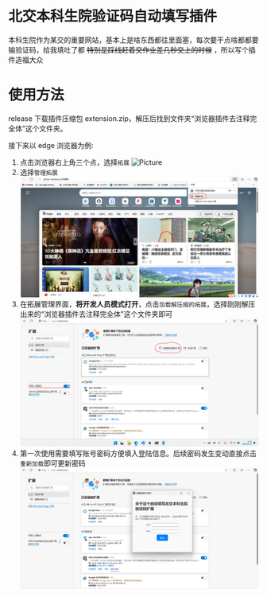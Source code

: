 # 北交本科生院验证码自动填写插件

本科生院作为某交的重要网站，基本上是啥东西都往里面塞，每次要干点啥都都要输验证码，给我填吐了都 ~~特别是踩线赶着交作业差几秒交上的时候~~ ，所以写个插件造福大众

# 使用方法

release 下载插件压缩包 extension.zip，解压后找到文件夹“浏览器插件去注释完全体”这个文件夹。

接下来以 edge 浏览器为例:

1. 点击浏览器右上角三个点，选择`拓展`
   ![Picture](https://raw.githubusercontent.com/qingzhengQB/bjtu-bksy-fast-login/refs/heads/main/picture/bui.bmp)
2. 选择`管理拓展`
   ![Picture](https://raw.githubusercontent.com/qingzhengQB/bjtu-bksy-fast-login/refs/heads/main/picture/extc.png)
3. 在拓展管理界面，**将开发人员模式打开**，点击`加载解压缩的拓展`，选择刚刚解压出来的“浏览器插件去注释完全体”这个文件夹即可
   ![Picture](https://raw.githubusercontent.com/qingzhengQB/bjtu-bksy-fast-login/refs/heads/main/picture/extui.png)
4. 第一次使用需要填写账号密码方便填入登陆信息。后续密码发生变动直接点击`重新加载`即可更新密码
   ![Picture](https://raw.githubusercontent.com/qingzhengQB/bjtu-bksy-fast-login/refs/heads/main/picture/tip.png)
